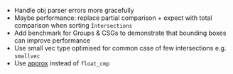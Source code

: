 - Handle obj parser errors more gracefully
- Maybe performance: replace partial comparison + expect with total comparison when sorting `Intersections`
- Add benchmark for Groups & CSGs to demonstrate that bounding boxes can improve performance
- Use small vec type optimised for common case of few intersections e.g. `smallvec`
- Use [approx](https://docs.rs/approx/0.4.0/approx/index.html) instead of `float_cmp`